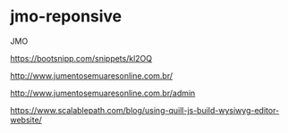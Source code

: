 # jmo-reponsive
 JMO
 
https://bootsnipp.com/snippets/kl2OQ

 http://www.jumentosemuaresonline.com.br/

 http://www.jumentosemuaresonline.com.br/admin

 https://www.scalablepath.com/blog/using-quill-js-build-wysiwyg-editor-website/
